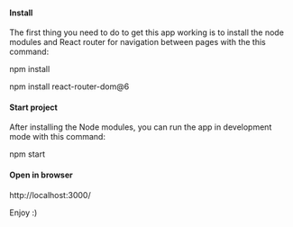 #### Install

The first thing you need to do to get this app working is to install the node modules 
and React router for navigation between pages with the this command:

npm install

npm install react-router-dom@6


#### Start project

After installing the Node modules, you can run the app in development mode with this command:

npm start


#### Open in browser

http://localhost:3000/

Enjoy :)